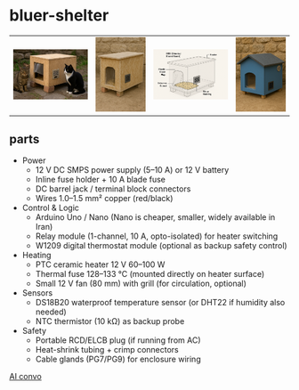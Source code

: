 # bluer-shelter

|   |   |   |   |
| --- | --- | --- | --- |
| [![image](https://github.com/kamangir/assets2/blob/main/bluer-shelter/01.png?raw=true)](#)  | [![image](https://github.com/kamangir/assets2/blob/main/bluer-shelter/02.png?raw=true)](#)  | [![image](https://github.com/kamangir/assets2/blob/main/bluer-shelter/03.png?raw=true)](#)  | [![image](https://github.com/kamangir/assets2/blob/main/bluer-shelter/04.png?raw=true)](#)  |

## parts

- Power
    - 12 V DC SMPS power supply (5–10 A) or 12 V battery
    - Inline fuse holder + 10 A blade fuse
    - DC barrel jack / terminal block connectors
    - Wires 1.0–1.5 mm² copper (red/black)
- Control & Logic
    - Arduino Uno / Nano (Nano is cheaper, smaller, widely available in Iran)
    - Relay module (1-channel, 10 A, opto-isolated) for heater switching
    - W1209 digital thermostat module (optional as backup safety control)
- Heating
    - PTC ceramic heater 12 V 60–100 W
    - Thermal fuse 128–133 °C (mounted directly on heater surface)
    - Small 12 V fan (80 mm) with grill (for circulation, optional)
- Sensors
    - DS18B20 waterproof temperature sensor (or DHT22 if humidity also needed)
    - NTC thermistor (10 kΩ) as backup probe
- Safety
    - Portable RCD/ELCB plug (if running from AC)
    - Heat-shrink tubing + crimp connectors
    - Cable glands (PG7/PG9) for enclosure wiring

[AI convo](https://chatgpt.com/c/68df585e-9a68-832f-b22e-481af04c377e)
